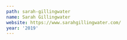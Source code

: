 ```yaml
---
path: sarah-gillingwater
name: Sarah Gillingwater
website: https://www.sarahgillingwater.com/
year: '2019'
---
```


